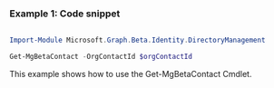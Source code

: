 ### Example 1: Code snippet

```powershell

Import-Module Microsoft.Graph.Beta.Identity.DirectoryManagement

Get-MgBetaContact -OrgContactId $orgContactId

```
This example shows how to use the Get-MgBetaContact Cmdlet.

